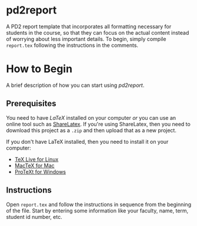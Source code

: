 pd2report
=========

A PD2 report template that incorporates all formatting necessary for students in the course, so that they can focus on the actual content instead of worrying about less important details. To begin, simply compile `report.tex` following the instructions in the comments. 

# How to Begin

A brief description of how you can start using _pd2report_.

## Prerequisites

You need to have _LaTeX_ installed on your computer _or_ you can use an online tool such as [ShareLatex](https://www.sharelatex.com/). If you're using ShareLatex, then you need to download this project as a `.zip` and then upload that as a new project. 

If you don't have LaTeX installed, then you need to install it on your computer:

* [TeX Live for Linux](http://www.tug.org/texlive/)
* [MacTeX for Mac](http://www.tug.org/mactex/)
* [ProTeXt for Windows](http://www.tug.org/protext/)

## Instructions

Open `report.tex` and follow the instructions in sequence from the beginning of the file. Start by entering some information like your faculty, name, term, student id number, etc.

